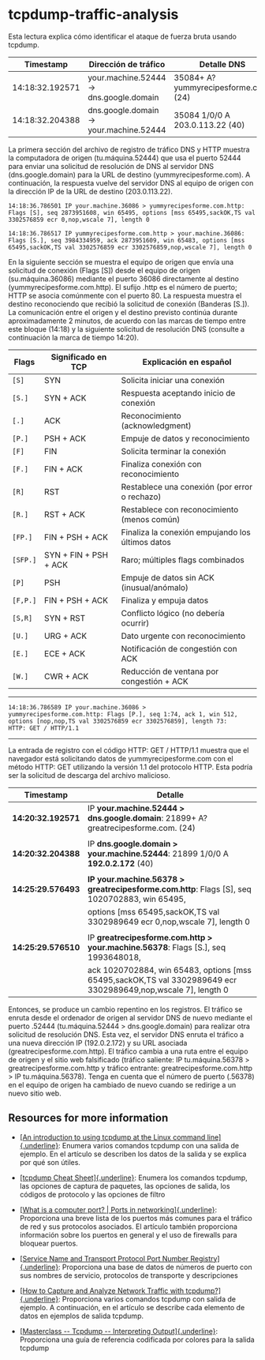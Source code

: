 # tcpdump-traffic-analysis

Esta lectura explica cómo identificar el ataque de fuerza bruta usando
tcpdump.

| Timestamp       | Dirección de tráfico                 | Detalle DNS                                       |
|-----------------|-----------------------------------|--------------------------------------------------|
| 14:18:32.192571 | your.machine.52444 → dns.google.domain | 35084+ A? yummyrecipesforme.com. (24)            |
| 14:18:32.204388 | dns.google.domain → your.machine.52444 | 35084 1/0/0 A 203.0.113.22 (40)                  |


La primera sección del archivo de registro de tráfico DNS y HTTP muestra
la computadora de origen (tu.máquina.52444) que usa el puerto 52444 para
enviar una solicitud de resolución de DNS al servidor DNS
(dns.google.domain) para la URL de destino (yummyrecipesforme.com). A
continuación, la respuesta vuelve del servidor DNS al equipo de origen
con la dirección IP de la URL de destino (203.0.113.22).

```plaintext
14:18:36.786501 IP your.machine.36086 > yummyrecipesforme.com.http: Flags [S], seq 2873951608, win 65495, options [mss 65495,sackOK,TS val 3302576859 ecr 0,nop,wscale 7], length 0

14:18:36.786517 IP yummyrecipesforme.com.http > your.machine.36086: Flags [S.], seq 3984334959, ack 2873951609, win 65483, options [mss 65495,sackOK,TS val 3302576859 ecr 3302576859,nop,wscale 7], length 0
```

En la siguiente sección se muestra el equipo de origen que envía una
solicitud de conexión (Flags \[S\]) desde el equipo de origen
(su.máquina.36086) mediante el puerto 36086 directamente al destino
(yummyrecipesforme.com.http). El sufijo .http es el número de puerto;
HTTP se asocia comúnmente con el puerto 80. La respuesta muestra el
destino reconociendo que recibió la solicitud de conexión (Banderas
\[S.\]). La comunicación entre el origen y el destino previsto continúa
durante aproximadamente 2 minutos, de acuerdo con las marcas de tiempo
entre este bloque (14:18) y la siguiente solicitud de resolución DNS
(consulte a continuación la marca de tiempo 14:20).

 | Flags     | Significado en TCP       | Explicación en español                                 |
|-----------|-------------------------|-------------------------------------------------------|
| `[S]`     | SYN                     | Solicita iniciar una conexión                          |
| `[S.]`    | SYN + ACK               | Respuesta aceptando inicio de conexión                 |
| `[.]`     | ACK                     | Reconocimiento (acknowledgment)                        |
| `[P.]`    | PSH + ACK               | Empuje de datos y reconocimiento                       |
| `[F]`     | FIN                     | Solicita terminar la conexión                           |
| `[F.]`    | FIN + ACK               | Finaliza conexión con reconocimiento                    |
| `[R]`     | RST                     | Restablece una conexión (por error o rechazo)          |
| `[R.]`    | RST + ACK               | Restablece con reconocimiento (menos común)            |
| `[FP.]`   | FIN + PSH + ACK         | Finaliza la conexión empujando los últimos datos       |
| `[SFP.]`  | SYN + FIN + PSH + ACK   | Raro; múltiples flags combinados                        |
| `[P]`     | PSH                     | Empuje de datos sin ACK (inusual/anómalo)              |
| `[F,P.]`  | FIN + PSH + ACK         | Finaliza y empuja datos                                 |
| `[S,R]`   | SYN + RST               | Conflicto lógico (no debería ocurrir)                  |
| `[U.]`    | URG + ACK               | Dato urgente con reconocimiento                         |
| `[E.]`    | ECE + ACK               | Notificación de congestión con ACK                      |
| `[W.]`    | CWR + ACK               | Reducción de ventana por congestión + ACK              |




 ----------------------------------------------------------------------
 ```plaintext
 14:18:36.786589 IP your.machine.36086 >
 yummyrecipesforme.com.http: Flags [P.], seq 1:74, ack 1, win 512,
 options [nop,nop,TS val 3302576859 ecr 3302576859], length 73:
 HTTP: GET / HTTP/1.1
```
 -----------------------------------------------------------------------


La entrada de registro con el código HTTP: GET / HTTP/1.1 muestra que el
navegador está solicitando datos de yummyrecipesforme.com con el método
HTTP: GET utilizando la versión 1.1 del protocolo HTTP. Esta podría ser
la solicitud de descarga del archivo malicioso.

| Timestamp           | Detalle                                                                                       |
|---------------------|-----------------------------------------------------------------------------------------------|
| **14:20:32.192571**  | IP **your.machine.52444 > dns.google.domain**: 21899+ A? greatrecipesforme.com. (24)          |
|                     |                                                                                               |
| **14:20:32.204388**  | IP **dns.google.domain > your.machine.52444**: 21899 1/0/0 A **192.0.2.172** (40)             |
|                     |                                                                                               |
| **14:25:29.576493**  | **IP your.machine.56378 > greatrecipesforme.com.http**: Flags [S], seq 1020702883, win 65495, |
|                     | options [mss 65495,sackOK,TS val 3302989649 ecr 0,nop,wscale 7], length 0                      |
|                     |                                                                                               |
| **14:25:29.576510**  | IP **greatrecipesforme.com.http > your.machine.56378**: Flags [S.], seq 1993648018,           |
|                     | ack 1020702884, win 65483, options [mss 65495,sackOK,TS val 3302989649 ecr 3302989649,nop,wscale 7], length 0 |


Entonces, se produce un cambio repentino en los registros. El tráfico se
enruta desde el ordenador de origen al servidor DNS de nuevo mediante el
puerto .52444 (tu.máquina.52444 \> dns.google.domain) para realizar otra
solicitud de resolución DNS. Esta vez, el servidor DNS enruta el tráfico
a una nueva dirección IP (192.0.2.172) y su URL asociada
(greatrecipesforme.com.http). El tráfico cambia a una ruta entre el
equipo de origen y el sitio web falsificado (tráfico saliente: IP
tu.máquina.56378 \> greatrecipesforme.com.http y tráfico entrante:
greatrecipesforme.com.http \> IP tu.máquina.56378). Tenga en cuenta que
el número de puerto (.56378) en el equipo de origen ha cambiado de nuevo
cuando se redirige a un nuevo sitio web.

## Resources for more information

- [[An introduction to using tcpdump at the Linux command
  line]{.underline}](https://opensource.com/article/18/10/introduction-tcpdump):
  Enumera varios comandos tcpdump con una salida de ejemplo. En el
  artículo se describen los datos de la salida y se explica por qué son
  útiles.

- [[tcpdump Cheat
  Sheet]{.underline}](https://www.comparitech.com/net-admin/tcpdump-cheat-sheet/):
  Enumera los comandos tcpdump, las opciones de captura de paquetes, las
  opciones de salida, los códigos de protocolo y las opciones de filtro

- [[What is a computer port? \| Ports in
  networking]{.underline}](https://www.cloudflare.com/learning/network-layer/what-is-a-computer-port/):
  Proporciona una breve lista de los puertos más comunes para el tráfico
  de red y sus protocolos asociados. El artículo también proporciona
  información sobre los puertos en general y el uso de firewalls para
  bloquear puertos.

- [[Service Name and Transport Protocol Port Number
  Registry]{.underline}](https://www.iana.org/assignments/service-names-port-numbers/service-names-port-numbers.xhtml):
  Proporciona una base de datos de números de puerto con sus nombres de
  servicio, protocolos de transporte y descripciones

- [[How to Capture and Analyze Network Traffic with
  tcpdump?]{.underline}](https://geekflare.com/tcpdump-examples/):
  Proporciona varios comandos tcpdump con salida de ejemplo. A
  continuación, en el artículo se describe cada elemento de datos en
  ejemplos de salida tcpdump.

- [[Masterclass -- Tcpdump -- Interpreting
  Output]{.underline}](https://packetpushers.net/masterclass-tcpdump-interpreting-output/):
  Proporciona una guía de referencia codificada por colores para la
  salida tcpdump

